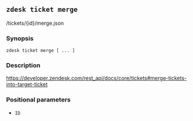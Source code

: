 ## `zdesk ticket merge`

/tickets/{id}/merge.json

### Synopsis

    zdesk ticket merge [ ... ]

### Description

https://developer.zendesk.com/rest_api/docs/core/tickets#merge-tickets-into-target-ticket

### Positional parameters

* `ID`

